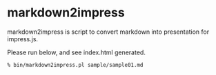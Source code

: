 markdown2impress
==========

markdown2impress is script to convert markdown into presentation for impress.js.

Please run below, and see index.html generated.

    % bin/markdown2impress.pl sample/sample01.md

